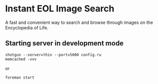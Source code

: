 # Instant EOL Image Search

A fast and convenient way to search and browse through images on the Encyclopedia of Life.

## Starting server in development mode

    shotgun --server=thin --port=5000 config.ru
    memcached -vvv

or

    foreman start
